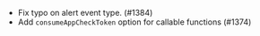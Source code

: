 - Fix typo on alert event type. (#1384)
- Add `consumeAppCheckToken` option for callable functions (#1374)

